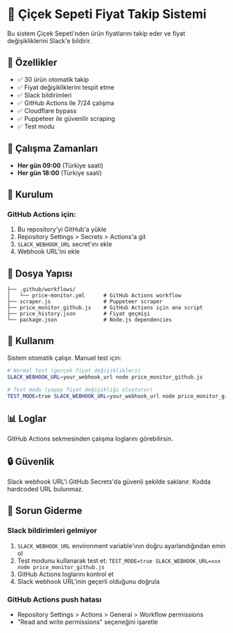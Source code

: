 # 🌸 Çiçek Sepeti Fiyat Takip Sistemi

Bu sistem Çiçek Sepeti'nden ürün fiyatlarını takip eder ve fiyat değişikliklerini Slack'e bildirir.

## 🚀 Özellikler

- ✅ 30 ürün otomatik takip
- ✅ Fiyat değişikliklerini tespit etme
- ✅ Slack bildirimleri
- ✅ GitHub Actions ile 7/24 çalışma
- ✅ Cloudflare bypass
- ✅ Puppeteer ile güvenilir scraping
- ✅ Test modu

## 📅 Çalışma Zamanları

- **Her gün 09:00** (Türkiye saati)
- **Her gün 18:00** (Türkiye saati)

## 🔧 Kurulum

### GitHub Actions için:

1. Bu repository'yi GitHub'a yükle
2. Repository Settings > Secrets > Actions'a git
3. `SLACK_WEBHOOK_URL` secret'ını ekle
4. Webhook URL'ini ekle

## 📁 Dosya Yapısı

```
├── .github/workflows/
│   └── price-monitor.yml      # GitHub Actions workflow
├── scraper.js                 # Puppeteer scraper
├── price_monitor_github.js    # GitHub Actions için ana script
├── price_history.json         # Fiyat geçmişi
└── package.json               # Node.js dependencies
```

## 🎯 Kullanım

Sistem otomatik çalışır. Manuel test için:

```bash
# Normal test (gerçek fiyat değişiklikleri)
SLACK_WEBHOOK_URL=your_webhook_url node price_monitor_github.js

# Test modu (yapay fiyat değişikliği oluşturur)
TEST_MODE=true SLACK_WEBHOOK_URL=your_webhook_url node price_monitor_github.js
```

## 📊 Loglar

GitHub Actions sekmesinden çalışma loglarını görebilirsin.

## 🔒 Güvenlik

Slack webhook URL'i GitHub Secrets'da güvenli şekilde saklanır. Kodda hardcoded URL bulunmaz.

## 🐛 Sorun Giderme

### Slack bildirimleri gelmiyor

1. `SLACK_WEBHOOK_URL` environment variable'ının doğru ayarlandığından emin ol
2. Test modunu kullanarak test et: `TEST_MODE=true SLACK_WEBHOOK_URL=xxx node price_monitor_github.js`
3. GitHub Actions loglarını kontrol et
4. Slack webhook URL'inin geçerli olduğunu doğrula

### GitHub Actions push hatası

- Repository Settings > Actions > General > Workflow permissions
- "Read and write permissions" seçeneğini işaretle
